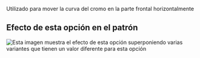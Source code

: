 Utilizado para mover la curva del cromo en la parte frontal horizontalmente

## Efecto de esta opción en el patrón

![Esta imagen muestra el efecto de esta opción superponiendo varias variantes que tienen un valor diferente para esta opción](waralee_crotchfactorfronthor_sample.svg "Efecto de esta opción en el patrón")
